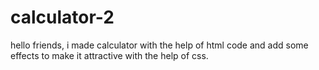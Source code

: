 # calculator-2
hello friends,
i made calculator with the help of html code and add some effects to make it attractive with the help of css.
